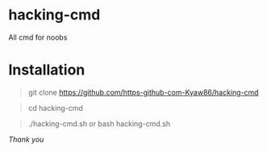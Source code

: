 # hacking-cmd
All cmd for noobs 

# Installation

> git clone https://github.com/https-github-com-Kyaw86/hacking-cmd

> cd hacking-cmd

> ./hacking-cmd.sh or bash hacking-cmd.sh

*Thank you*
